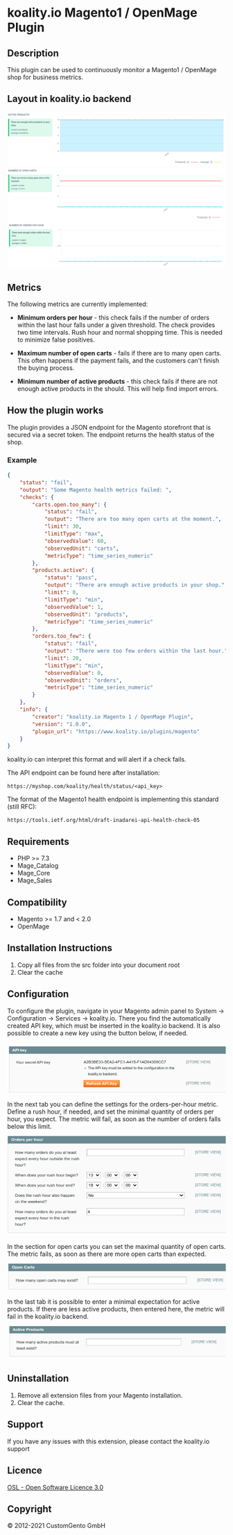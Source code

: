 # koality.io Magento1 / OpenMage Plugin
## Description
This plugin can be used to continuously monitor a Magento1 / OpenMage shop for business metrics.

## Layout in koality.io backend
![Active products](images/active_products.png "Active products")
![Open carts](images/open_carts.png "Open carts")
![Orders per hour](images/orders_per_hour.png "Orders per hour")

## Metrics

The following metrics are currently implemented:

- **Minimum orders per hour** - this check fails if the number of orders within the last hour falls under a given threshold. The check provides two time intervals. Rush hour and normal shopping time. This is needed to minimize false positives.


- **Maximum number of open carts** - fails if there are to many open carts. This often happens if the payment fails, and the customers can't finish the buying process.


- **Minimum number of active products** - this check fails if there are not enough active products in the should. This will help find import errors.

## How the plugin works

The plugin provides a JSON endpoint for the Magento storefront that is secured via a secret token. The endpoint returns the health status of the shop.

### Example
```json
{
    "status": "fail",
    "output": "Some Magento health metrics failed: ",
    "checks": {
        "carts.open.too_many": {
            "status": "fail",
            "output": "There are too many open carts at the moment.",
            "limit": 30,
            "limitType": "max",
            "observedValue": 60,
            "observedUnit": "carts",
            "metricType": "time_series_numeric"
        },
        "products.active": {
            "status": "pass",
            "output": "There are enough active products in your shop.",
            "limit": 0,
            "limitType": "min",
            "observedValue": 1,
            "observedUnit": "products",
            "metricType": "time_series_numeric"
        },
        "orders.too_few": {
            "status": "fail",
            "output": "There were too few orders within the last hour.",
            "limit": 20,
            "limitType": "min",
            "observedValue": 0,
            "observedUnit": "orders",
            "metricType": "time_series_numeric"
        }
    },
    "info": {
        "creator": "koality.io Magento 1 / OpenMage Plugin",
        "version": "1.0.0",
        "plugin_url": "https://www.koality.io/plugins/magento"
    }
}
```

koality.io can interpret this format and will alert if a check fails.

The API endpoint can be found here after installation:
```
https://myshop.com/koality/health/status/<api_key>
```

The format of the Magento1 health endpoint is implementing this standard (still RFC):
```
https://tools.ietf.org/html/draft-inadarei-api-health-check-05
```
## Requirements
- PHP >= 7.3
- Mage_Catalog
- Mage_Core
- Mage_Sales

## Compatibility
- Magento >= 1.7 and < 2.0
- OpenMage

## Installation Instructions
1. Copy all files from the src folder into your document root
2. Clear the cache

## Configuration

To configure the plugin, navigate in your Magento admin panel to System -> Configuration -> Services -> koality.io.
There you find the automatically created API key, which must be inserted in the koality.io backend. It is also possible to create a new key using the button below, if needed.

![API key configuration](images/api_key_config.png "API key configuration")


In the next tab you can define the settings for the orders-per-hour metric.
Define a rush hour, if needed, and set the minimal quantity of orders per hour, you expect.
The metric will fail, as soon as the number of orders falls below this limit.

![Orders per hour config](images/orders_per_hour_config.png "Orders per hour config")


In the section for open carts you can set the maximal quantity of open carts. The metric fails, as soon as there are more open carts than expected.

![Open carts config](images/open_carts_config.png "Open carts config")


In the last tab it is possible to enter a minimal expectation for active products.
If there are less active products, then entered here, the metric will fail in the koality.io backend.

![Active products config](images/active_products_config.png "Active products config")

## Uninstallation
1. Remove all extension files from your Magento installation.
2. Clear the cache.

## Support
If you have any issues with this extension, please contact the koality.io support

## Licence
[OSL - Open Software Licence 3.0](https://opensource.org/licenses/osl-3.0.php)

## Copyright
© 2012-2021 CustomGento GmbH
